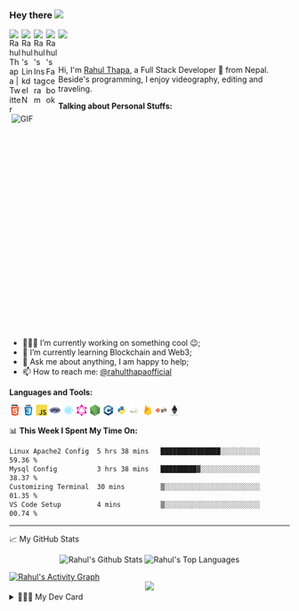 ### Hey there <img src="https://media.giphy.com/media/hvRJCLFzcasrR4ia7z/giphy.gif" width="25px">
<a href="https://twitter.com/rahulthapaoffi">
  <img align="left" alt="Rahul Thapa | Twitter" width="22px" src="https://cdn.jsdelivr.net/npm/simple-icons@v3/icons/twitter.svg" />
</a>
<a href="https://www.linkedin.com/in/rahulthapaofficial">
  <img align="left" alt="Rahul's LinkdeIN" width="22px" src="https://cdn.jsdelivr.net/npm/simple-icons@v3/icons/linkedin.svg" />
</a>
<a href="https://www.instagram.com/rahulthapaofficial">
  <img align="left" alt="Rahul's Instagram" width="22px" src="https://cdn.jsdelivr.net/npm/simple-icons@v3/icons/instagram.svg" />
</a>
<a href="https://www.facebook.com/rahulthapamgr">
  <img align="left" alt="Rahul's Facebook" width="22px" src="https://cdn.jsdelivr.net/npm/simple-icons@v3/icons/facebook.svg" />
</a>

![](https://visitor-badge.glitch.me/badge?page_id=rahulthapaofficial.rahulthapaofficial)

<br />

Hi, I'm [Rahul Thapa](https://rahulthapa.com.np), a Full Stack Developer 🚀 from Nepal. Beside's programming, I enjoy videography, editing and traveling.

<img align="right" alt="GIF" src="https://github.com/abhisheknaiidu/abhisheknaiidu/blob/master/code.gif?raw=true" width="500" height="403" />

**Talking about Personal Stuffs:**

- 👨🏽‍💻 I’m currently working on something cool :wink:;
- 🌱 I’m currently learning Blockchain and Web3; 
- 💬 Ask me about anything, I am happy to help;
- 📫 How to reach me: [@rahulthapaofficial](https://instagram.com/rahulthapaofficial)

**Languages and Tools:**  

<code><img height="20" src="https://raw.githubusercontent.com/github/explore/80688e429a7d4ef2fca1e82350fe8e3517d3494d/topics/html/html.png"></code>
<code><img height="20" src="https://raw.githubusercontent.com/github/explore/80688e429a7d4ef2fca1e82350fe8e3517d3494d/topics/css/css.png"></code>
<code><img height="20" src="https://raw.githubusercontent.com/github/explore/80688e429a7d4ef2fca1e82350fe8e3517d3494d/topics/javascript/javascript.png"></code>
<code><img height="20" src="https://raw.githubusercontent.com/github/explore/80688e429a7d4ef2fca1e82350fe8e3517d3494d/topics/php/php.png"></code>
<code><img height="20" src="https://raw.githubusercontent.com/github/explore/80688e429a7d4ef2fca1e82350fe8e3517d3494d/topics/react/react.png"></code>
<code><img height="20" src="https://raw.githubusercontent.com/github/explore/5c058a388828bb5fde0bcafd4bc867b5bb3f26f3/topics/graphql/graphql.png"></code>
<code><img height="20" src="https://raw.githubusercontent.com/github/explore/80688e429a7d4ef2fca1e82350fe8e3517d3494d/topics/nodejs/nodejs.png"></code>
<code><img height="20" src="https://raw.githubusercontent.com/github/explore/80688e429a7d4ef2fca1e82350fe8e3517d3494d/topics/cpp/cpp.png"></code>
<code><img height="20" src="https://raw.githubusercontent.com/github/explore/80688e429a7d4ef2fca1e82350fe8e3517d3494d/topics/python/python.png"></code>
<code><img height="20" src="https://raw.githubusercontent.com/github/explore/80688e429a7d4ef2fca1e82350fe8e3517d3494d/topics/mysql/mysql.png"></code>
<code><img height="20" src="https://raw.githubusercontent.com/github/explore/80688e429a7d4ef2fca1e82350fe8e3517d3494d/topics/firebase/firebase.png"></code>
<code><img height="20" src="https://raw.githubusercontent.com/github/explore/80688e429a7d4ef2fca1e82350fe8e3517d3494d/topics/git/git.png"></code>
<code><img height="20" src="https://raw.githubusercontent.com/github/explore/80688e429a7d4ef2fca1e82350fe8e3517d3494d/topics/ethereum/ethereum.png"></code>

📊 **This Week I Spent My Time On:**
<!--START_SECTION:waka-->
```text
Linux Apache2 Config  5 hrs 38 mins   ███████████████░░░░░░░░░░   59.36 % 
Mysql Config          3 hrs 38 mins   █████████▓░░░░░░░░░░░░░░░   38.37 % 
Customizing Terminal  30 mins         ▒░░░░░░░░░░░░░░░░░░░░░░░░   01.35 % 
VS Code Setup         4 mins          ▒░░░░░░░░░░░░░░░░░░░░░░░░   00.74 % 
```
<!--END_SECTION:waka-->

<hr/>

<summary>📈 My GitHub Stats</summary>
  <p align="center">
    <img alt="Rahul's Github Stats" src="https://github-readme-stats.vercel.app/api?username=rahulthapaofficial&show_icons=true&include_all_commits=true&count_private=true&theme=react&hide_border=true&bg_color=0D1117&title_color=5ce1e6&icon_color=5ce1e6" height="200"/>
    <img alt="Rahul's Top Languages" src="https://github-readme-stats.vercel.app/api/top-langs/?username=rahulthapaofficial&langs_count=10&layout=compact&theme=react&hide_border=true&bg_color=0D1117&title_color=5ce1e6&icon_color=5ce1e6" height="200"/>
  </p>

  <div>
    <a href="#"><img alt="Rahul's Activity Graph" src="https://activity-graph.herokuapp.com/graph?username=rahulthapaofficial&custom_title=Rahul%20Thapa's%20Contribution%20Graph&bg_color=0D1117&color=5ce1e6&line=FFFFFF&point=5ce1e6&hide_border=true" />
    </a>
</div>
   
<div align="center">
  <img src="https://github-profile-trophy.vercel.app/?username=rahulthapaofficial&column=7&theme=onedark" />
</div>

<details>
  <summary>👨🏽‍💻 My Dev Card</summary>
  <a href="https://app.daily.dev/rahulthapa">
    <img src="https://api.daily.dev/devcards/dd3e40620ec7482f88f6aa4a96d2ef40.png?r=dtq" width="100%" alt="Rahul Thapa's Dev Card"/>
  </a>
</details>
